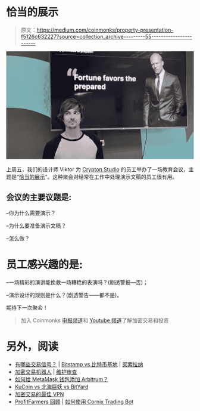 # 恰当的展示

> 原文：<https://medium.com/coinmonks/property-presentation-f5126c632227?source=collection_archive---------55----------------------->

![](img/8083dcfb35928b1d0daf5d6bc07016b4.png)

上周五，我们的设计师 Viktor 为 [Crypton Studio](https://crypton.studio) 的员工举办了一场教育会议，主题是“[恰当的展示](https://crypton.studio/blog/Property-Presentation)”。这种聚会对经常在工作中处理演示文稿的员工很有用。

## 会议的主要议题是:

–你为什么需要演示？

–为什么要准备演示文稿？

–怎么做？

# 员工感兴趣的是:

–一场精彩的演讲能挽救一场糟糕的表演吗？(剧透警报—否)；

–演示设计的规则是什么？(剧透警告——都不是)。

期待下一次聚会！

> 加入 Coinmonks [电报频道](https://t.me/coincodecap)和 [Youtube 频道](https://www.youtube.com/c/coinmonks/videos)了解加密交易和投资

# 另外，阅读

*   [有哪些交易信号？](https://coincodecap.com/trading-signal) | [Bitstamp vs 比特币基地](https://coincodecap.com/bitstamp-coinbase) | [买索拉纳](https://coincodecap.com/buy-solana)
*   [加密交易机器人](/coinmonks/crypto-trading-bot-c2ffce8acb2a) | [维护审查](https://coincodecap.com/uphold-review)
*   [如何给 MetaMask 钱包添加 Arbitrum？](https://coincodecap.com/how-to-add-arbitrum-to-metamask-wallet)
*   [KuCoin vs 北海巨妖 vs BitYard](https://coincodecap.com/kucoin-vs-kraken-vs-bityard)
*   [加密交易的最佳 VPN](https://coincodecap.com/best-vpns-for-crypto-trading)
*   [ProfitFarmers 回顾](https://coincodecap.com/profitfarmers-review) | [如何使用 Cornix Trading Bot](https://coincodecap.com/cornix-trading-bot)
